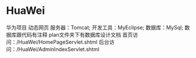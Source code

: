 # HuaWei
华为项目
动态网页
服务器：Tomcat;
开发工具：MyEclipse;
数据库：MySql;
数据库跟代码有注释
plan文件夹下有数据库设计文档
首页访问：/HuaWei/HomePageServlet.shtml
后台访问：/HuaWei/AdminIndexServlet.shtml
